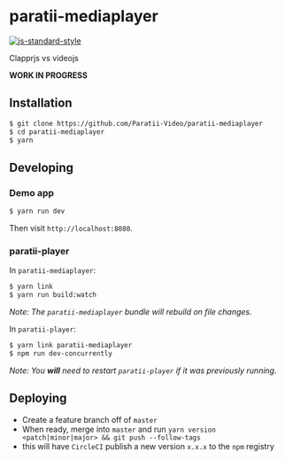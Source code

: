 # paratii-mediaplayer


[![js-standard-style](https://cdn.rawgit.com/feross/standard/master/badge.svg)](https://github.com/feross/standard)

Clapprjs vs videojs

**WORK IN PROGRESS**


## Installation


```bash
$ git clone https://github.com/Paratii-Video/paratii-mediaplayer
$ cd paratii-mediaplayer
$ yarn
```

## Developing

### Demo app

```bash
$ yarn run dev
```

Then visit `http://localhost:8080`.

### paratii-player

In `paratii-mediaplayer`:

```bash
$ yarn link
$ yarn run build:watch 
```
_Note: The `paratii-mediaplayer` bundle will rebuild on file changes._

In `paratii-player`:

```bash
$ yarn link paratii-mediaplayer
$ npm run dev-concurrently
```

_Note: You **will** need to restart `paratii-player` if it was previously running._

## Deploying


- Create a feature branch off of `master`
- When ready, merge into `master` and run ```yarn version <patch|minor|major> && git push --follow-tags```
 - this will have `CircleCI` publish a new version `x.x.x` to the `npm` registry
